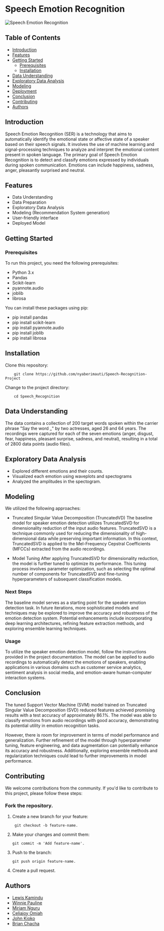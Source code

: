 # Speech Emotion Recognition

![Speech Emotion Recognition]()

## Table of Contents

- [Introduction](#introduction)
- [Features](#features)
- [Getting Started](#getting-started)
  - [Prerequisites](#prerequisites)
  - [Installation](#installation)
- [Data Understanding](#data-understanding)
- [Exploratory Data Analysis](#exploratory-data-analysis)
- [Modeling](#modeling)
- [Deployment](#Deployment)
- [Conclusion](#conclusion)
- [Contributing](#contributing)
- [Authors](#authors)

## Introduction

Speech Emotion Recognition (SER) is a technology that aims to automatically identify the emotional state or affective state of a speaker based on their speech signals. It involves the use of machine learning and signal-processing techniques to analyze and interpret the emotional content present in spoken language. The primary goal of Speech Emotion Recognition is to detect and classify emotions expressed by individuals during spoken communication. Emotions can include happiness, sadness, anger, pleasantly surprised and neutral.

## Features

- Data Understanding
- Data Preparation
- Exploratory Data Analysis
- Modeling (Recommendation System generation)
- User-friendly interface
- Deployed Model



## Getting Started

### Prerequisites

To run this project, you need the following prerequisites:

- Python 3.x
- Pandas
- Scikit-learn
- pyannote.audio
- joblib
- librosa

You can install these packages using pip:

- pip install pandas
- pip install scikit-learn
- pip install pyannote.audio
- pip install joblib
- pip install librosa
## Installation
Clone this repository:

        git clone https://github.com/nyaberimauti/Speech-Recognition-Project

Change to the project directory:

        cd Speech_Recognition


## Data Understanding
The data contains a collection of 200 target words spoken within the carrier phrase "Say the word _" by two actresses, aged 26 and 64 years. The recordings were captured for each of the seven emotions (anger, disgust, fear, happiness, pleasant surprise, sadness, and neutral), resulting in a total of 2800 data points (audio files).


## Exploratory Data Analysis
- Explored different emotions and their counts.
- Visualized each emotion using waveplots and spectograms
- Analyzed the amplitudes in the spectogram.

## Modeling
We utilized the following approaches: 
- Truncated Singular Value Decomposition (TruncatedVD)
The baseline model for speaker emotion detection utilizes TruncatedSVD for dimensionality reduction of the input audio features. TruncatedSVD is a technique commonly used for reducing the dimensionality of high-dimensional data while preserving important information. In this context, TruncatedSVD is applied to the Mel-Frequency Cepstral Coefficients (MFCCs) extracted from the audio recordings.


- Model Tuning
After applying TruncatedSVD for dimensionality reduction, the model is further tuned to optimize its performance. This tuning process involves parameter optimization, such as selecting the optimal number of components for TruncatedSVD and fine-tuning hyperparameters of subsequent classification models.

### Next Steps

The baseline model serves as a starting point for the speaker emotion detection task. In future iterations, more sophisticated models and techniques may be explored to improve the accuracy and robustness of the emotion detection system. Potential enhancements include incorporating deep learning architectures, refining feature extraction methods, and exploring ensemble learning techniques.

### Usage

To utilize the speaker emotion detection model, follow the instructions provided in the project documentation. The model can be applied to audio recordings to automatically detect the emotions of speakers, enabling applications in various domains such as customer service analytics, sentiment analysis in social media, and emotion-aware human-computer interaction systems.


## Conclusion
The tuned Support Vector Machine (SVM) model trained on Truncated Singular Value Decomposition (SVD) reduced features achieved promising results with a test accuracy of approximately 86.1%. The model was able to classify emotions from audio recordings with good accuracy, demonstrating its potential utility in emotion recognition tasks.

However, there is room for improvement in terms of model performance and generalization. Further refinement of the model through hyperparameter tuning, feature engineering, and data augmentation can potentially enhance its accuracy and robustness. Additionally, exploring ensemble methods and regularization techniques could lead to further improvements in model performance.

## Contributing
We welcome contributions from the community. If you'd like to contribute to this project, please follow these steps:

### Fork the repository.
1. Create a new branch for your feature:

        git checkout -b feature-name.
   
2. Make your changes and commit them:
 
       git commit -m 'Add feature-name'.
3. Push to the branch:
  
       git push origin feature-name.
   
4. Create a pull request.

## Authors
- [Lewis Kamindu](https://github.com/lewigi)
- [Winnie Pauline](https://github.com/nyaberimauti/)
- [Miriam Nguru](https://github.com/miriamnguru)
- [Celiajoy Omiah](https://github.com/celiajoyomiah)
- [John Kioko](https://github.com/johN-Kioko)
- [Brian Chacha](https://github.com/MarwaBrian)




